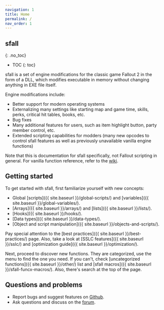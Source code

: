```yaml
---
navigation: 1
title: Home
permalink: /
nav_order: 1
---
```


## sfall
{: .no_toc}

* TOC
{: toc}

sfall is a set of engine modifications for the classic game Fallout 2 in the form of a DLL, which modifies executable in memory without changing anything in EXE file itself.

Engine modifications include:

* Better support for modern operating systems
* Externalizing many settings like starting map and game time, skills, perks, critical hit tables, books, etc.
* Bug fixes
* Many additional features for users, such as item highlight button, party member control, etc.
* Extended scripting capabilities for modders (many new opcodes to control sfall features as well as previously unavailable vanilla engine functions)

Note that this is documentation for sfall specifically, not Fallout scripting in general. For vanilla function reference, refer to the [wiki](https://falloutmods.fandom.com/wiki/Fallout_1_and_Fallout_2_scripting_-_commands,_reference,_tutorials).

## Getting started

To get started with sfall, first familiarize yourself with new concepts:
* Global [scripts]({{ site.baseurl }}/global-scripts/) and [variables]({{ site.baseurl }}/global-variables/).
* [Arrays]({{ site.baseurl }}/arrays/) and [lists]({{ site.baseurl }}/lists/).
* [Hooks]({{ site.baseurl }}/hooks/).
* [Data types]({{ site.baseurl }}/data-types/).
* [Object and script manipulation]({{ site.baseurl }}/objects-and-scripts/).

Pay special attention to the [best practices]({{ site.baseurl }}/best-practices/) page. Also, take a look at [SSLC features]({{ site.baseurl }}/sslc/) and [optimization guide]({{ site.baseurl }}/optimization/).

Next, proceed to discover new functions. They are categorized, use the menu to find the one you need. If you can't, check [uncategorized functions]({{ site.baseurl }}/other/) list and [sfall macros]({{ site.baseurl }}/sfall-funcx-macros/). Also, there's search at the top of the page.

## Questions and problems
* Report bugs and suggest features on [Github](https://github.com/phobos2077/sfall/issues).
* Ask questions and discuss on the [forum](https://nma-fallout.com/threads/fo2-engine-tweaks-sfall.178390/).

